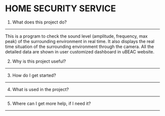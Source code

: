 HOME SECURITY SERVICE
=================

1. What does this project do?
-------------------------------
This is a program to check the sound level (amplitude, frequency, max peak) of the surrounding environment in real time.
It also displays the real time situation of the surrounding environment through the camera.
All the detailed data are shown in user customized dashboard in uBEAC website.

2. Why is this project useful?
---------------------------------


3. How do I get started?
-----------------------------

4. What is used in the project?
----------------------------------

5. Where can I get more help, if I need it?
------------------------------------------------
